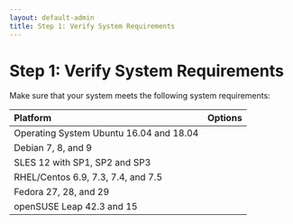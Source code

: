 ```yaml
---
layout: default-admin
title: Step 1: Verify System Requirements
---
```


# Step 1: Verify System Requirements
Make sure that your system meets the following system requirements:

| Platform         | Options                            |
|:-----------------|:-----------------------------------|
| Operating System   Ubuntu 16.04 and 18.04             |
|                    Debian 7, 8, and 9                 |
|                    SLES 12 with SP1, SP2 and SP3      |
|                    RHEL/Centos 6.9, 7.3, 7.4, and 7.5 |
|                    Fedora 27, 28, and 29              |
|                    openSUSE Leap 42.3 and 15          |

